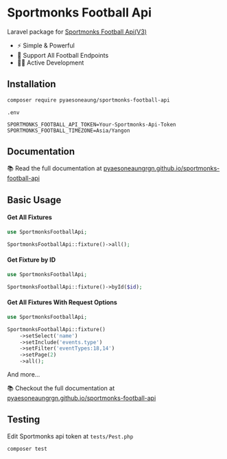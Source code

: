 # Sportmonks Football Api

Laravel package for [Sportmonks Football Api(V3)](https://docs.sportmonks.com/football/welcome/getting-started)

- ⚡️ Simple & Powerful
- 🤝 Support All Football Endpoints
- 👨‍💻 Active Development

## Installation

```bash
composer require pyaesoneaung/sportmonks-football-api
```

`.env`

```env
SPORTMONKS_FOOTBALL_API_TOKEN=Your-Sportmonks-Api-Token
SPORTMONKS_FOOTBALL_TIMEZONE=Asia/Yangon
```

## Documentation

📚 Read the full documentation at [pyaesoneaungrgn.github.io/sportmonks-football-api](https://pyaesoneaungrgn.github.io/sportmonks-football-api)

## Basic Usage

#### Get All Fixtures
```php
use SportmonksFootballApi;

SportmonksFootballApi::fixture()->all();
```

#### Get Fixture by ID
```php
use SportmonksFootballApi;

SportmonksFootballApi::fixture()->byId($id);
```

#### Get All Fixtures With Request Options
```php
use SportmonksFootballApi;

SportmonksFootballApi::fixture()
	->setSelect('name')
	->setInclude('events.type')
	->setFilter('eventTypes:18,14')
	->setPage(2)
	->all();
```
And more...

📚 Checkout the full documentation at [pyaesoneaungrgn.github.io/sportmonks-football-api](https://pyaesoneaungrgn.github.io/sportmonks-football-api)

## Testing

Edit Sportmonks api token at `tests/Pest.php`

```bash
composer test
```
